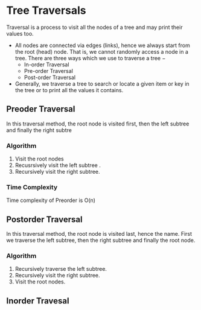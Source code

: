 # Tree Traversals

Traversal is a process to visit all the nodes of a tree and may print their values too.

- All nodes are connected via edges (links), hence we always start from the root (head) node. That is, we cannot randomly access a node in a tree. There are three ways which we use to traverse a tree −
  - In-order Traversal
  - Pre-order Traversal
  - Post-order Traversal
- Generally, we traverse a tree to search or locate a given item or key in the tree or to
  print all the values it contains.

## Preoder Traversal

In this traversal method, the root node is
visited first, then the left subtree and
finally the right subtre

### Algorithm

1. Visit the root nodes 
2. Recusrsively visit the left subtree .
3. Recursively visit the right subtree.

### Time Complexity

Time complexity of Preorder is O(n)

## Postorder Traversal
In this traversal method, the root node 
is visited last, hence the name. First 
we traverse the left subtree, then the 
right subtree and finally the root node.

### Algorithm 

1. Recursively traverse the left subtree.
2. Recursively visit the right subtree.
3. Visit the root nodes.

## Inorder Travesal


